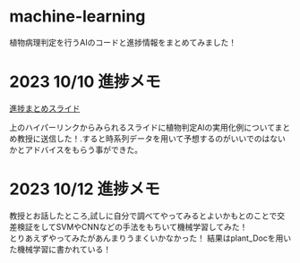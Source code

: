 # machine-learning
植物病理判定を行うAIのコードと進捗情報をまとめてみました！
# 2023 10/10 進捗メモ

[進捗まとめスライド](https://docs.google.com/presentation/d/e/2PACX-1vTF_D_g4BAvtKPykWzC9Q26oLCbncpqFWishsURVPtsjWE6umGY9Ox9CwapwWpmCpvZ9lS2o3pFcIcI/pub?start=false&loop=false&delayms=3000)  

上のハイパーリンクからみられるスライドに植物判定AIの実用化例についてまとめ教授に送信した！.すると時系列データを用いて予想するのがいいでのはないかとアドバイスをもらう事ができた。

# 2023 10/12 進捗メモ
教授とお話したところ,試しに自分で調べてやってみるとよいかもとのことで交差検証をしてSVMやCNNなどの手法をもちいて機械学習してみた！  
とりあえずやってみたがあんまりうまくいかなかった！
結果はplant_Docを用いた機械学習に書かれている！

